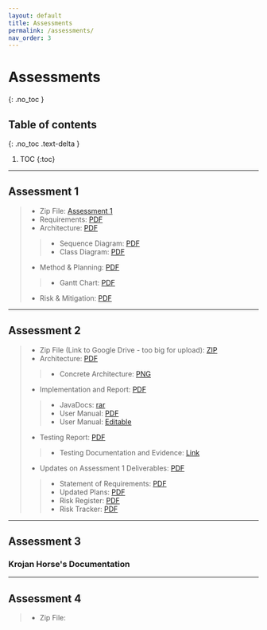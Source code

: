 ```yaml
---
layout: default
title: Assessments
permalink: /assessments/
nav_order: 3
---
```



# Assessments
{: .no_toc }


## Table of contents
{: .no_toc .text-delta }

1. TOC
{:toc}
---

## Assessment 1 

> * Zip File: [Assessment 1](/files/NPStudios.zip)
> * Requirements: [PDF](/files/Req1.pdf)
> * Architecture: [PDF](/files/Arch1.pdf)
> > * Sequence Diagram: [PDF](/files/SEPR_Sequence_Diagram_1.pdf)
> > * Class Diagram: [PDF](/files/SEPR_UML_CLass_Diagram_1.pdf)
> * Method & Planning: [PDF](/files/Plan1.pdf)
> > * Gantt Chart: [PDF](/files/assessment2ganttchart.pdf)
> * Risk & Mitigation: [PDF](/files/Risk1.pdf)

---
## Assessment 2

> * Zip File (Link to Google Drive - too big for upload): [ZIP](https://drive.google.com/file/d/1H4JW_dwoqctEgOOuH97xNl6Nck0H5exh/view?usp=sharing)
> * Architecture: [PDF](/files/Arch2.pdf)
> > * Concrete Architecture: [PNG](/files/concrete_arch.png)
> * Implementation and Report: [PDF](/files/Impl2.pdf)
> > * JavaDocs: [rar](/files/JavaDoc.rar)
> > * User Manual: [PDF](/files/User_Manual_PDF.pdf)
> > * User Manual: [Editable](/files/User_Manual_Edit.docx)
> * Testing Report: [PDF](/files/Test2.pdf)
> > * Testing Documentation and Evidence: [Link](/testing/)
> * Updates on Assessment 1 Deliverables: [PDF](/files/Updates2.pdf)
> > * Statement of Requirements: [PDF](/files/Updated_Statement_of_Requirements.pdf)
> > * Updated Plans: [PDF](/files/Updated_Plans.pdf)
> > * Risk Register: [PDF](/files/Updated_Risk_Register.pdf)
> > * Risk Tracker: [PDF](/files/Updated_Risk_Tracker.pdf)


---
## Assessment 3
### Krojan Horse's Documentation


---
## Assessment 4

> * Zip File:
